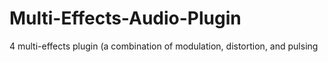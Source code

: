 # Multi-Effects-Audio-Plugin
4 multi-effects plugin (a combination of modulation, distortion, and pulsing
